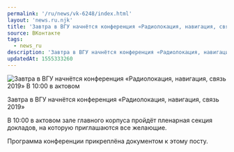 ```yaml
---
permalink: '/ru/news/vk-6248/index.html'
layout: 'news.ru.njk'
title: 'Завтра в ВГУ начнётся конференция «Радиолокация, навигация, связь 2019»  В 10:00 в актовом зале'
source: ВКонтакте
tags:
  - news_ru
description: 'Завтра в ВГУ начнётся конференция «Радиолокация, навигация, связь 2019»  В 10:00 в актовом'
updatedAt: 1555333260
---
```

![Завтра в ВГУ начнётся конференция «Радиолокация, навигация, связь 2019»  В 10:00 в актовом](https://sun9-63.userapi.com/impf/c850632/v850632789/fc244/A2TylBW-XsU.jpg?size=1280x853&quality=96&sign=8b8e438066ad46ab9cc6ab234510b510&c_uniq_tag=Bb2GjZJUJGduDJiRpnhGwvgFHsDNMVTAbet7Uy_vwK4&type=album)

Завтра в ВГУ начнётся конференция «Радиолокация, навигация, связь 2019»

В 10:00 в актовом зале главного корпуса пройдёт пленарная секция докладов, на которую приглашаются все желающие.

Программа конференции прикреплёна документом к этому посту.
